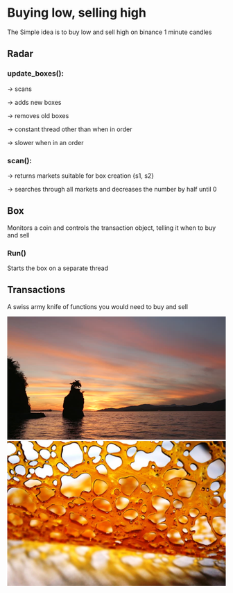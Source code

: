 # Buying low, selling high
The Simple idea is to buy low and sell high on binance 1 minute candles

## Radar
### update_boxes(): 

  -> scans

  -> adds new boxes

  -> removes old boxes

  -> constant thread other than when in order

  -> slower when in an order
  

### scan():

-> returns markets suitable for box creation 
      {s1, s2}
      
-> searches through all markets and decreases the number by half until 0

## Box
Monitors a coin and controls the transaction object, telling it when to buy and sell
### Run()
Starts the box on a separate thread


## Transactions
A swiss army knife of functions you would need to buy and sell



![](images/sunset.jpg)
![](images/dabs.jpg)
